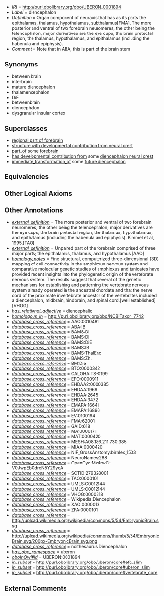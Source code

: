  * *IRI* = http://purl.obolibrary.org/obo/UBERON_0001894
 * *Label* = diencephalon
 * *Definition* = Organ component of neuraxis that has as its parts the epithalamus, thalamus, hypothalamus, subthalamus[FMA]. The more posterior and ventral of two forebrain neuromeres, the other being the telencephalon; major derivatives are the eye cups, the brain pretectal region, the thalamus, hypothalamus, and epithalamus (including the habenula and epiphysis).
 * *Comment* = Note that in ABA, this is part of the brain stem

## Synonyms

 * between brain
 * interbrain
 * mature diencephalon
 * thalamencephalon
 * DiE
 * betweenbrain
 * diencephalon
 * dysgranular insular cortex

## Superclasses

 * [regional part of forebrain](../../UBERON/80/UBERON_0002780.md)
 * [structure with developmental contribution from neural crest](../../UBERON/14/UBERON_0010314.md)
 * [part_of](../../BFO/50/BFO_0000050.md) some [forebrain](../../UBERON/90/UBERON_0001890.md)
 * [has developmental contribution from](../../RO/54/RO_0002254.md) some [diencephalon neural crest](../../UBERON/51/UBERON_0003851.md)
 * [immediate_transformation_of](../../SIO/58/SIO_000658.md) some [future diencephalon](../../UBERON/22/UBERON_0006222.md)

## Equivalencies


## Other Logical Axioms


## Other Annotations

 * *[external_definition](../../UBPROP/01/UBPROP_0000001.md)* = The more posterior and ventral of two forebrain neuromeres, the other being the telencephalon; major derivatives are the eye cups, the brain pretectal region, the thalamus, hypothalamus, and epithalamus (including the habenula and epiphysis). Kimmel et al, 1995.[TAO]
 * *[external_definition](../../UBPROP/01/UBPROP_0000001.md)* = Unpaired part of the forebrain comprised of three major parts; the epithalamus, thalamus, and hypothalamus.[AAO]
 * *[homology_notes](../../UBPROP/03/UBPROP_0000003.md)* = Fine structural, computerized three-dimensional (3D) mapping of cell connectivity in the amphioxus nervous system and comparative molecular genetic studies of amphioxus and tunicates have provided recent insights into the phylogenetic origin of the vertebrate nervous system. The results suggest that several of the genetic mechanisms for establishing and patterning the vertebrate nervous system already operated in the ancestral chordate and that the nerve cord of the proximate invertebrate ancestor of the vertebrates included a diencephalon, midbrain, hindbrain, and spinal cord.[well established][VHOG]
 * *[has_relational_adjective](../../UBPROP/07/UBPROP_0000007.md)* = diencephalic
 * *[homologous_in](../../core#homologous/in/core#homologous_in.md)* = http://purl.obolibrary.org/obo/NCBITaxon_7742
 * *[database_cross_reference](../../ef/oboInOwl#hasDbXref.md)* = AAO:0010481
 * *[database_cross_reference](../../ef/oboInOwl#hasDbXref.md)* = ABA:IB
 * *[database_cross_reference](../../ef/oboInOwl#hasDbXref.md)* = BAMS:DI
 * *[database_cross_reference](../../ef/oboInOwl#hasDbXref.md)* = BAMS:Di
 * *[database_cross_reference](../../ef/oboInOwl#hasDbXref.md)* = BAMS:DiE
 * *[database_cross_reference](../../ef/oboInOwl#hasDbXref.md)* = BAMS:IB
 * *[database_cross_reference](../../ef/oboInOwl#hasDbXref.md)* = BAMS:ThalEnc
 * *[database_cross_reference](../../ef/oboInOwl#hasDbXref.md)* = BAMS:Zh.
 * *[database_cross_reference](../../ef/oboInOwl#hasDbXref.md)* = BM:Die
 * *[database_cross_reference](../../ef/oboInOwl#hasDbXref.md)* = BTO:0000342
 * *[database_cross_reference](../../ef/oboInOwl#hasDbXref.md)* = CALOHA:TS-0199
 * *[database_cross_reference](../../ef/oboInOwl#hasDbXref.md)* = EFO:0000911
 * *[database_cross_reference](../../ef/oboInOwl#hasDbXref.md)* = EHDAA2:0000385
 * *[database_cross_reference](../../ef/oboInOwl#hasDbXref.md)* = EHDAA:1969
 * *[database_cross_reference](../../ef/oboInOwl#hasDbXref.md)* = EHDAA:2645
 * *[database_cross_reference](../../ef/oboInOwl#hasDbXref.md)* = EHDAA:3472
 * *[database_cross_reference](../../ef/oboInOwl#hasDbXref.md)* = EMAPA:16641
 * *[database_cross_reference](../../ef/oboInOwl#hasDbXref.md)* = EMAPA:16896
 * *[database_cross_reference](../../ef/oboInOwl#hasDbXref.md)* = EV:0100194
 * *[database_cross_reference](../../ef/oboInOwl#hasDbXref.md)* = FMA:62001
 * *[database_cross_reference](../../ef/oboInOwl#hasDbXref.md)* = GAID:618
 * *[database_cross_reference](../../ef/oboInOwl#hasDbXref.md)* = MA:0000171
 * *[database_cross_reference](../../ef/oboInOwl#hasDbXref.md)* = MAT:0000420
 * *[database_cross_reference](../../ef/oboInOwl#hasDbXref.md)* = MESH:A08.186.211.730.385
 * *[database_cross_reference](../../ef/oboInOwl#hasDbXref.md)* = MIAA:0000420
 * *[database_cross_reference](../../ef/oboInOwl#hasDbXref.md)* = NIF_GrossAnatomy:birnlex_1503
 * *[database_cross_reference](../../ef/oboInOwl#hasDbXref.md)* = NeuroNames:288
 * *[database_cross_reference](../../ef/oboInOwl#hasDbXref.md)* = OpenCyc:Mx4rwC-V0JwpEbGdrcN5Y29ycA
 * *[database_cross_reference](../../ef/oboInOwl#hasDbXref.md)* = SCTID:279328001
 * *[database_cross_reference](../../ef/oboInOwl#hasDbXref.md)* = TAO:0000101
 * *[database_cross_reference](../../ef/oboInOwl#hasDbXref.md)* = UMLS:C0012144
 * *[database_cross_reference](../../ef/oboInOwl#hasDbXref.md)* = UMLS:C0012144
 * *[database_cross_reference](../../ef/oboInOwl#hasDbXref.md)* = VHOG:0000318
 * *[database_cross_reference](../../ef/oboInOwl#hasDbXref.md)* = Wikipedia:Diencephalon
 * *[database_cross_reference](../../ef/oboInOwl#hasDbXref.md)* = XAO:0000013
 * *[database_cross_reference](../../ef/oboInOwl#hasDbXref.md)* = ZFA:0000101
 * *[database_cross_reference](../../ef/oboInOwl#hasDbXref.md)* = http://upload.wikimedia.org/wikipedia/commons/5/54/EmbryonicBrain.svg
 * *[database_cross_reference](../../ef/oboInOwl#hasDbXref.md)* = http://upload.wikimedia.org/wikipedia/commons/thumb/5/54/EmbryonicBrain.svg/200px-EmbryonicBrain.svg.png
 * *[database_cross_reference](../../ef/oboInOwl#hasDbXref.md)* = ncithesaurus:Diencephalon
 * *[has_obo_namespace](../../ce/oboInOwl#hasOBONamespace.md)* = uberon
 * *[oboInOwl#id](../../id/oboInOwl#id.md)* = UBERON:0001894
 * *[in_subset](../../et/oboInOwl#inSubset.md)* = http://purl.obolibrary.org/obo/uberon/core#efo_slim
 * *[in_subset](../../et/oboInOwl#inSubset.md)* = http://purl.obolibrary.org/obo/uberon/core#uberon_slim
 * *[in_subset](../../et/oboInOwl#inSubset.md)* = http://purl.obolibrary.org/obo/uberon/core#vertebrate_core

## External Comments

